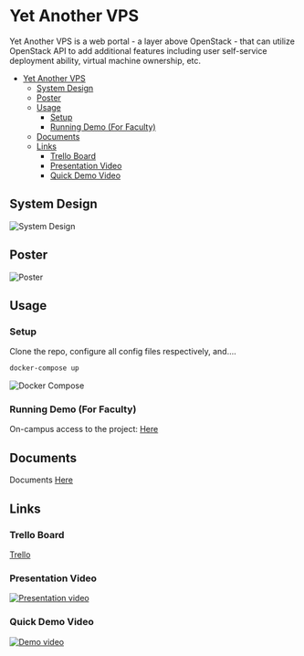 # Yet Another VPS

Yet Another VPS is a web portal - a layer above OpenStack - that can utilize OpenStack API to add additional features including user self-service deployment ability, virtual machine ownership, etc.

- [Yet Another VPS](#yet-another-vps)
  - [System Design](#system-design)
  - [Poster](#poster)
  - [Usage](#usage)
    - [Setup](#setup)
    - [Running Demo (For Faculty)](#running-demo-for-faculty)
  - [Documents](#documents)
  - [Links](#links)
    - [Trello Board](#trello-board)
    - [Presentation Video](#presentation-video)
    - [Quick Demo Video](#quick-demo-video)

## System Design

![System Design](doc/images/block_diagram.png)

## Poster

![Poster](doc/images/poster.png)

## Usage

### Setup

Clone the repo, configure all config files respectively, and....

```bash
docker-compose up
```

![Docker Compose](doc/gifs/docker.gif)

### Running Demo (For Faculty)

On-campus access to the project: [Here](http://142.3.190.142/)

## Documents

Documents [Here](doc)

## Links

### Trello Board

[Trello](https://trello.com/b/FHkfT7ZH/t2ee)

### Presentation Video

[![Presentation video](http://img.youtube.com/vi/U3sPZsQAEJo/0.jpg)](https://youtu.be/U3sPZsQAEJo)

### Quick Demo Video

[![Demo video](http://img.youtube.com/vi/AP4eokqmSOM/0.jpg)](http://www.youtube.com/watch?v=AP4eokqmSOM)
